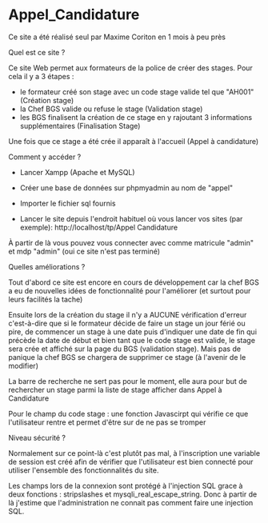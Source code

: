 # Appel_Candidature
Ce site a été réalisé seul par Maxime Coriton en 1 mois à peu près 

Quel est ce site ? 

Ce site Web permet aux formateurs de la police de créer des stages.
Pour cela il y a 3 étapes :
- le formateur créé son stage avec un code stage valide tel que "AH001" (Création stage)
- la Chef BGS valide ou refuse le stage (Validation stage)
- les BGS finalisent la création de ce stage en y rajoutant 3 informations supplémentaires (Finalisation Stage)

Une fois que ce stage a été crée il apparaît à l'accueil (Appel à candidature)

Comment y accéder ?

- Lancer Xampp (Apache et MySQL)

- Créer une base de données sur phpmyadmin au nom de "appel"

- Importer le fichier sql fournis

- Lancer le site depuis l'endroit habituel où vous lancer vos sites (par exemple): http://localhost/tp/Appel Candidature 

À partir de là vous pouvez vous connecter avec comme matricule "admin" et mdp "admin" (oui ce site n'est pas terminé)

Quelles améliorations ? 

Tout d'abord ce site est encore en cours de développement car la chef BGS a eu de nouvelles idées de fonctionnalité pour l'améliorer (et surtout pour leurs facilités la tache)

Ensuite lors de la création du stage il n'y a AUCUNE vérification d'erreur c'est-à-dire que si le formateur décide de faire un stage un jour férié ou pire, de commencer un stage à une date puis d'indiquer une date de fin qui précède la date de début et bien tant que le code stage est valide, le stage sera crée et affiché sur la page du BGS (validation stage). Mais pas de panique la chef BGS se chargera de supprimer ce stage (à l'avenir de le modifier)

La barre de recherche ne sert pas pour le moment, elle aura pour but de rechercher un stage parmi la liste de stage afficher dans Appel à Candidature

Pour le champ du code stage : une fonction Javascirpt qui vérifie ce que l'utilisateur rentre et permet d'être sur de ne pas se tromper

Niveau sécurité ? 

Normalement sur ce point-là c'est plutôt pas mal, à l'inscription une variable de session est créé afin de vérifier que l'utilisateur est bien connecté pour utiliser l'ensemble des fonctionnalités du site. 

Les champs lors de la connexion sont protégé à l'injection SQL grace à deux fonctions : stripslashes et mysqli_real_escape_string. Donc à partir de là j'estime que l'administration ne connait pas comment faire une injection SQL.
